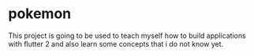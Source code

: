 # pokemon
This project is going to be used to teach myself how to build applications with flutter 2 and also learn some concepts that i do not know yet.
